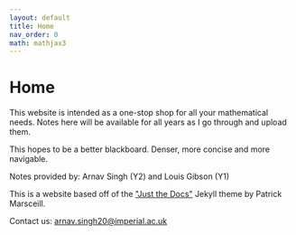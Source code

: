 ```yaml
---
layout: default
title: Home
nav_order: 0
math: mathjax3
---
```


# Home

This website is intended as a one-stop shop for all your mathematical needs. Notes here will be available for all years as I go through and upload them.

This hopes to be a better blackboard. Denser, more concise and more navigable.

Notes provided by: Arnav Singh (Y2) and Louis Gibson (Y1)

This is a website based off of the ["Just the Docs"](https://github.com/pmarsceill/just-the-docs) Jekyll theme by Patrick Marsceill.

Contact us: <arnav.singh20@imperial.ac.uk>

